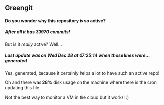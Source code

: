## Greengit

#### Do you wonder why this repository is so active?

##### After all it has 33970 commits!

But is it *really* active? Well...

##### Last update was on Wed Dec 28 at 07:25:14 when those lines were... generated

Yes, generated, because it certainly helps a lot to have such an active repo!

Oh and there was **28%** disk usage on the machine
where there is the cron updating this file.

Not the best way to monitor a VM in the cloud but it works! :)
